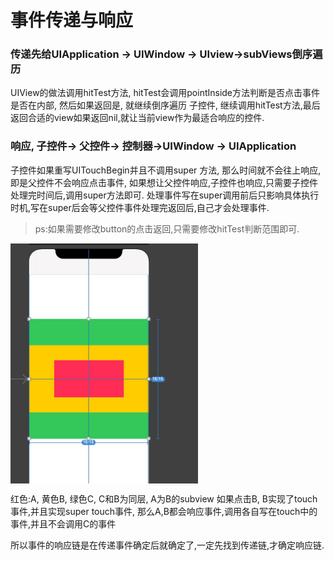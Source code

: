 
# 事件传递与响应

### 传递先给UIApplication -> UIWindow -> UIview->subViews倒序遍历

UIView的做法调用hitTest方法, hitTest会调用pointInside方法判断是否点击事件是否在内部, 然后如果返回是, 就继续倒序遍历
子控件, 继续调用hitTest方法,最后返回合适的view如果返回nil,就让当前view作为最适合响应的控件.

### 响应, 子控件-> 父控件-> 控制器->UIWindow -> UIApplication

子控件如果重写UITouchBegin并且不调用super 方法, 那么时间就不会往上响应, 即是父控件不会响应点击事件, 如果想让父控件响应,子控件也响应,只需要子控件处理完时间后,调用super方法即可.
处理事件写在super调用前后只影响具体执行时机,写在super后会等父控件事件处理完返回后,自己才会处理事件.
> ps:如果需要修改button的点击返回,只需要修改hitTest判断范围即可.

<img src="https://github.com/luoganzhi/WorkBook/blob/master/iOS/image/click.png" width = "300"  alt="example" align=center />

红色:A, 黄色B, 绿色C, C和B为同层, A为B的subview
如果点击B, B实现了touch事件,并且实现super touch事件, 那么A,B都会响应事件,调用各自写在touch中的事件,并且不会调用C的事件

所以事件的响应链是在传递事件确定后就确定了,一定先找到传递链,才确定响应链.
